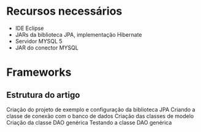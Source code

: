 # Recursos necessários
- IDE Eclipse
- JARs da biblioteca JPA, implementação Hibernate
- Servidor MYSQL 5
- JAR do conector MYSQL

# Frameworks

## Estrutura do artigo
Criação do projeto de exemplo e configuração da biblioteca JPA
Criando a classe de conexão com o banco de dados
Criação das classes de modelo
Criação da classe DAO genérica
Testando a classe DAO genérica